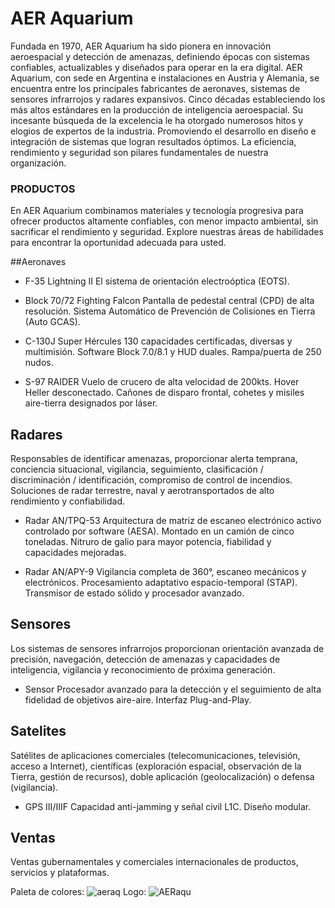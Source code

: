 # AER Aquarium

Fundada en 1970, AER Aquarium ha sido pionera en innovación aeroespacial y detección de amenazas, definiendo épocas con sistemas confiables, actualizables y diseñados para operar en la era digital.
AER Aquarium, con sede en Argentina e instalaciones en Austria y Alemania, se encuentra entre los principales fabricantes de aeronaves, sistemas de sensores infrarrojos y radares expansivos.
Cinco décadas estableciendo los más altos estándares en la producción de inteligencia aeroespacial. Su incesante búsqueda de la excelencia le ha otorgado numerosos hitos y elogios de expertos de la industria. Promoviendo el desarrollo en diseño e integración de sistemas que logran resultados óptimos. La eficiencia, rendimiento y seguridad son pilares fundamentales de nuestra organización.



### PRODUCTOS

En AER Aquarium combinamos materiales y tecnología progresiva para ofrecer productos altamente confiables, con menor impacto ambiental, sin sacrificar el rendimiento y seguridad.
Explore nuestras áreas de habilidades para encontrar la oportunidad adecuada para usted.

##Aeronaves

- F-35 Lightning II
El sistema de orientación electroóptica (EOTS).

- Block 70/72 Fighting Falcon
Pantalla de pedestal central (CPD) de alta resolución.
Sistema Automático de Prevención de Colisiones en Tierra (Auto GCAS).

- C-130J Super Hércules
130 capacidades certificadas, diversas y multimisión.
Software Block 7.0/8.1 y HUD duales.
Rampa/puerta de 250 nudos.

- S-97 RAIDER
Vuelo de crucero de alta velocidad de 200kts.
Hover Heller desconectado.
Cañones de disparo frontal, cohetes y misiles aire-tierra designados por láser.

## Radares

Responsables de identificar amenazas, proporcionar alerta temprana, conciencia situacional, vigilancia, seguimiento, clasificación / discriminación / identificación, compromiso de control de incendios. Soluciones de radar terrestre, naval y aerotransportados de alto rendimiento y confiabilidad.

- Radar AN/TPQ-53
Arquitectura de matriz de escaneo electrónico activo controlado por software (AESA).
Montado en un camión de cinco toneladas.
Nitruro de galio para mayor potencia, fiabilidad y capacidades mejoradas.

- Radar AN/APY-9
Vigilancia completa de 360°, escaneo mecánicos y electrónicos.
Procesamiento adaptativo espacio-temporal (STAP).
Transmisor de estado sólido y procesador avanzado.

## Sensores

Los sistemas de sensores infrarrojos proporcionan orientación avanzada de precisión, navegación, detección de amenazas y capacidades de inteligencia, vigilancia y reconocimiento 
de próxima generación.

- Sensor
Procesador avanzado para la detección y el seguimiento de alta fidelidad de objetivos aire-aire.
Interfaz Plug-and-Play.

## Satelites

Satélites de aplicaciones comerciales (telecomunicaciones, televisión, acceso a Internet), científicas (exploración espacial, observación de la Tierra, gestión de recursos), doble aplicación (geolocalización) o defensa (vigilancia).

- GPS III/IIIF
Capacidad anti-jamming y señal civil L1C.
Diseño modular.

## Ventas

Ventas gubernamentales y comerciales internacionales de productos, servicios y plataformas.

Paleta de colores: ![aeraq](https://github.com/onnikko/GuerreroLoichtl-AERAquarium/assets/136842947/1b8714ca-9156-48d4-a59f-689cf4fab85e)
Logo: ![AERaqu](https://github.com/onnikko/GuerreroLoichtl-AERAquarium/assets/136842947/3f36b2e4-a853-4204-81b5-1f62398fab66)

